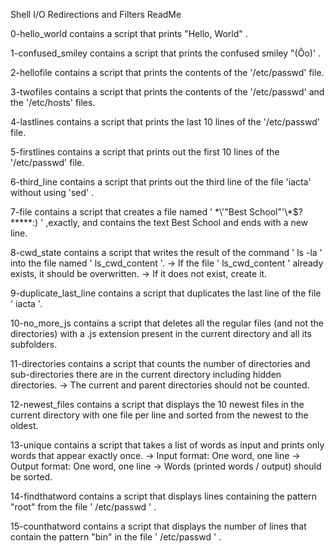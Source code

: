 Shell I/O Redirections and Filters ReadMe

0-hello_world contains a script that prints "Hello, World" .

1-confused_smiley contains a script that prints the confused smiley "(Ôo)' .

2-hellofile contains a script that prints the contents of the '/etc/passwd' file.

3-twofiles contains a script that prints the contents of the '/etc/passwd' and the '/etc/hosts' files.

4-lastlines contains a script that prints the last 10 lines of the '/etc/passwd' file.

5-firstlines contains a script that prints out the first 10 lines of the '/etc/passwd' file.

6-third_line contains a script that prints out the third line of the file 'iacta'  without using 'sed' .

7-file contains a script that creates a file named ' \*\\'"Best School"\'\\*$\?\*\*\*\*\*:) ' ,exactly, and contains the text Best School and ends with a new line.

8-cwd_state contains a script that writes the result of the command ' ls -la ' into the file named ' ls_cwd_content '.
-> If the file ' ls_cwd_content ' already exists, it should be overwritten.
-> If it does not exist, create it.

9-duplicate_last_line contains a script that duplicates the last line of the file ' iacta '.

10-no_more_js contains a script that deletes all the regular files (and not the directories) with a .js extension present in the current directory and all its subfolders. 

11-directories contains a script that counts the number of directories and sub-directories there are in the current directory including hidden directories.
-> The current and parent directories should not be counted.

12-newest_files contains a script that displays the 10 newest files in the current directory with one file per line and sorted from the newest to the oldest.

13-unique contains a script that takes a list of words as input and prints only words that appear exactly once.
-> Input format: One word, one line
-> Output format: One word, one line
-> Words (printed words / output) should be sorted.

14-findthatword contains a script that displays lines containing the pattern "root" from the file ' /etc/passwd ' .

15-counthatword contains a script that displays the number of lines that contain the pattern "bin" in the file ' /etc/passwd ' .

